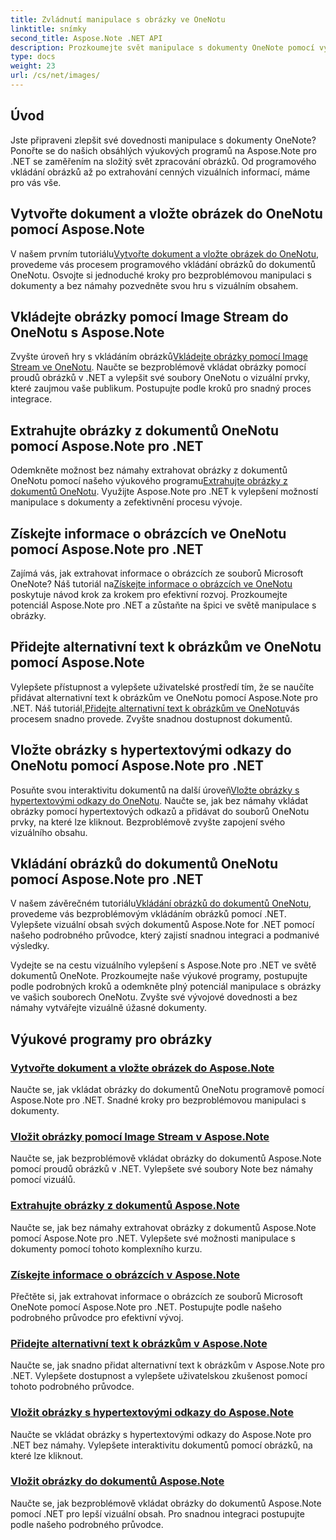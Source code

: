 ```yaml
---
title: Zvládnutí manipulace s obrázky ve OneNotu
linktitle: snímky
second_title: Aspose.Note .NET API
description: Prozkoumejte svět manipulace s dokumenty OneNote pomocí výukových programů Aspose.Note for .NET o bezproblémovém zpracování obrázků. Zvyšte svůj vizuální obsah bez námahy.
type: docs
weight: 23
url: /cs/net/images/
---
```

## Úvod

Jste připraveni zlepšit své dovednosti manipulace s dokumenty OneNote? Ponořte se do našich obsáhlých výukových programů na Aspose.Note pro .NET se zaměřením na složitý svět zpracování obrázků. Od programového vkládání obrázků až po extrahování cenných vizuálních informací, máme pro vás vše.

## Vytvořte dokument a vložte obrázek do OneNotu pomocí Aspose.Note
 V našem prvním tutoriálu[Vytvořte dokument a vložte obrázek do OneNotu](./build-doc-insert-image/), provedeme vás procesem programového vkládání obrázků do dokumentů OneNotu. Osvojte si jednoduché kroky pro bezproblémovou manipulaci s dokumenty a bez námahy pozvedněte svou hru s vizuálním obsahem.

## Vkládejte obrázky pomocí Image Stream do OneNotu s Aspose.Note
 Zvyšte úroveň hry s vkládáním obrázků[Vkládejte obrázky pomocí Image Stream ve OneNotu](./insert-image-using-image-stream/). Naučte se bezproblémově vkládat obrázky pomocí proudů obrázků v .NET a vylepšit své soubory OneNotu o vizuální prvky, které zaujmou vaše publikum. Postupujte podle kroků pro snadný proces integrace.

## Extrahujte obrázky z dokumentů OneNotu pomocí Aspose.Note pro .NET
 Odemkněte možnost bez námahy extrahovat obrázky z dokumentů OneNotu pomocí našeho výukového programu[Extrahujte obrázky z dokumentů OneNotu](./extract-images/). Využijte Aspose.Note pro .NET k vylepšení možností manipulace s dokumenty a zefektivnění procesu vývoje.

## Získejte informace o obrázcích ve OneNotu pomocí Aspose.Note pro .NET
 Zajímá vás, jak extrahovat informace o obrázcích ze souborů Microsoft OneNote? Náš tutoriál na[Získejte informace o obrázcích ve OneNotu](./get-info-of-images/) poskytuje návod krok za krokem pro efektivní rozvoj. Prozkoumejte potenciál Aspose.Note pro .NET a zůstaňte na špici ve světě manipulace s obrázky.

## Přidejte alternativní text k obrázkům ve OneNotu pomocí Aspose.Note
 Vylepšete přístupnost a vylepšete uživatelské prostředí tím, že se naučíte přidávat alternativní text k obrázkům ve OneNotu pomocí Aspose.Note pro .NET. Náš tutoriál,[Přidejte alternativní text k obrázkům ve OneNotu](./image-alternative-text/)vás procesem snadno provede. Zvyšte snadnou dostupnost dokumentů.

## Vložte obrázky s hypertextovými odkazy do OneNotu pomocí Aspose.Note pro .NET
 Posuňte svou interaktivitu dokumentů na další úroveň[Vložte obrázky s hypertextovými odkazy do OneNotu](./insert-image-hyperlink/). Naučte se, jak bez námahy vkládat obrázky pomocí hypertextových odkazů a přidávat do souborů OneNotu prvky, na které lze kliknout. Bezproblémově zvyšte zapojení svého vizuálního obsahu.

## Vkládání obrázků do dokumentů OneNotu pomocí Aspose.Note pro .NET
 V našem závěrečném tutoriálu[Vkládání obrázků do dokumentů OneNotu](./insert-images/), provedeme vás bezproblémovým vkládáním obrázků pomocí .NET. Vylepšete vizuální obsah svých dokumentů Aspose.Note for .NET pomocí našeho podrobného průvodce, který zajistí snadnou integraci a podmanivé výsledky.

Vydejte se na cestu vizuálního vylepšení s Aspose.Note pro .NET ve světě dokumentů OneNote. Prozkoumejte naše výukové programy, postupujte podle podrobných kroků a odemkněte plný potenciál manipulace s obrázky ve vašich souborech OneNotu. Zvyšte své vývojové dovednosti a bez námahy vytvářejte vizuálně úžasné dokumenty.
## Výukové programy pro obrázky
### [Vytvořte dokument a vložte obrázek do Aspose.Note](./build-doc-insert-image/)
Naučte se, jak vkládat obrázky do dokumentů OneNotu programově pomocí Aspose.Note pro .NET. Snadné kroky pro bezproblémovou manipulaci s dokumenty.
### [Vložit obrázky pomocí Image Stream v Aspose.Note](./insert-image-using-image-stream/)
Naučte se, jak bezproblémově vkládat obrázky do dokumentů Aspose.Note pomocí proudů obrázků v .NET. Vylepšete své soubory Note bez námahy pomocí vizuálů.
### [Extrahujte obrázky z dokumentů Aspose.Note](./extract-images/)
Naučte se, jak bez námahy extrahovat obrázky z dokumentů Aspose.Note pomocí Aspose.Note pro .NET. Vylepšete své možnosti manipulace s dokumenty pomocí tohoto komplexního kurzu.
### [Získejte informace o obrázcích v Aspose.Note](./get-info-of-images/)
Přečtěte si, jak extrahovat informace o obrázcích ze souborů Microsoft OneNote pomocí Aspose.Note pro .NET. Postupujte podle našeho podrobného průvodce pro efektivní vývoj.
### [Přidejte alternativní text k obrázkům v Aspose.Note](./image-alternative-text/)
Naučte se, jak snadno přidat alternativní text k obrázkům v Aspose.Note pro .NET. Vylepšete dostupnost a vylepšete uživatelskou zkušenost pomocí tohoto podrobného průvodce.
### [Vložit obrázky s hypertextovými odkazy do Aspose.Note](./insert-image-hyperlink/)
Naučte se vkládat obrázky s hypertextovými odkazy do Aspose.Note pro .NET bez námahy. Vylepšete interaktivitu dokumentů pomocí obrázků, na které lze kliknout.
### [Vložit obrázky do dokumentů Aspose.Note](./insert-images/)
Naučte se, jak bezproblémově vkládat obrázky do dokumentů Aspose.Note pomocí .NET pro lepší vizuální obsah. Pro snadnou integraci postupujte podle našeho podrobného průvodce.